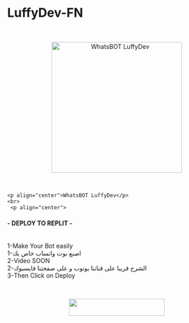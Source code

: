 # LuffyDev-FN
<br>
<p align="center">
<img alt="WhatsBOT LuffyDev" height="300" src="https://telegra.ph/file/0a7fdcc8f3f9d94e3c1b8.jpg"></p>
<br>

    <p align="center">WhatsBOT LuffyDev</p>
    <br>
     <p align="center">
#### - DEPLOY TO REPLIT - ####
  <br>
1-Make Your Bot easily
   <br>
1-اصنع بوت واتساب خاص بك
  <br>
2-Video SOON
  <br>
2-الشرح قريبا على قناتنا يوتوب و على صفحتنا فايسبوك
  <br>
3-Then Click on Deploy
  <br>
  </p>
    <br>
<p align="center"><a href="https://repl.it/github/LuffyDeev/LuffyDev-FN"> <img src="https://img.shields.io/badge/replit%20Deploy-blue?style=for-the-badge&logo=replit" width="220" height="38.45"/></a></p>

